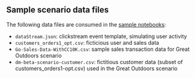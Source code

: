 ## Sample scenario data files
The following data files are consumed in the [sample notebooks](../notebooks):
* `dataStream.json`: clickstream event template, simulating user activity
* `customers_orders1_opt.csv`: ficticious user and sales data
* `Go-Sales-Data-WithCC10K.csv`: sample sales transaction data for Great Outdoors scenario
* `dm-beta-scenario-customer.csv`: fictitious customer data (subset of customers_orders1-opt.csv) used in the Great Outdoors scenario

